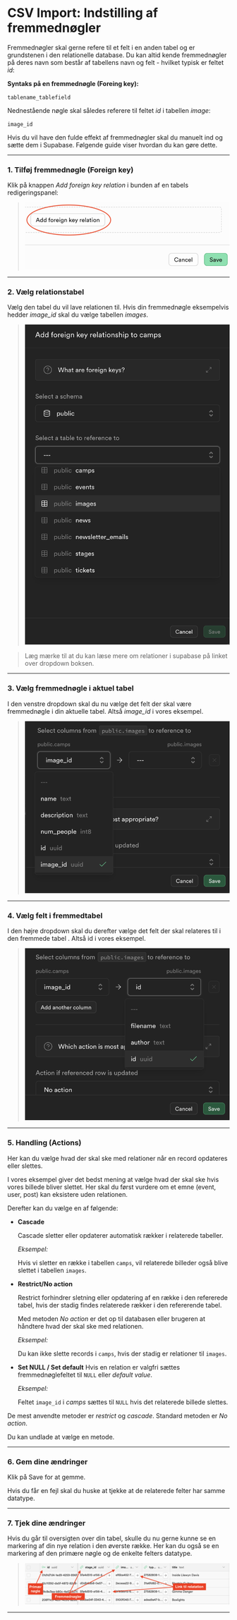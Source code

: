 # CSV Import: Indstilling af fremmednøgler
Fremmednøgler skal gerne refere til et felt i en anden tabel og er grundstenen i den relationelle database. Du kan altid kende fremmednøgler på deres navn som består af tabellens navn og felt - hvilket typisk er feltet *id*:

**Syntaks på en fremmednøgle (Foreing key):**
```
tablename_tablefield
```
Nednestående nøgle skal således referere til feltet *id* i tabellen *image*:
```
image_id
```
Hvis du vil have den fulde effekt af fremmednøgler skal du manuelt ind og sætte dem i Supabase. Følgende guide viser hvordan du kan gøre dette.
___
### 1. Tilføj fremmednøgle (Foreign key)
Klik på knappen *Add foreign key relation* i bunden af en tabels redigeringspanel:

> ![Add foreign key relation](./images/supa-add-foreing-key.png)
___
### 2. Vælg relationstabel
Vælg den tabel du vil lave relationen til. Hvis din fremmednøgle eksempelvis hedder *image_id* skal du vælge tabellen *images*.

> ![Add foreign table](./images/supa-select-foreign-table.png)

> Læg mærke til at du kan læse mere om relationer i supabase på linket over dropdown boksen.
___
### 3. Vælg fremmednøgle i aktuel tabel
I den venstre dropdown skal du nu vælge det felt der skal være fremmednøgle i din aktuelle tabel. Altså *image_id* i vores eksempel.

> ![Add key relations](./images/supa-select-foreign-key-left.png)
___
### 4. Vælg felt i fremmedtabel
I den højre dropdown skal du derefter vælge det felt der skal relateres til i den fremmede tabel . Altså id i vores eksempel.

> ![Add key relations](./images/supa-select-foreign-key-right.png)
___
### 5. Handling (Actions)
Her kan du vælge hvad der skal ske med relationer når en record opdateres eller slettes. 

I vores eksempel giver det bedst mening at vælge hvad der skal ske hvis vores billede bliver slettet. Her skal du først vurdere om et emne (event, user, post) kan eksistere uden relationen. 

Derefter kan du vælge en af følgende:

- **Cascade**
	
	Cascade sletter eller opdaterer automatisk rækker i relaterede tabeller.
	
	*Eksempel:*

	Hvis vi sletter en række i tabellen `camps`, vil relaterede billeder også blive slettet i tabellen `images`.

- **Restrict/No action**

	Restrict forhindrer sletning eller opdatering af en række i den refererede tabel, hvis der stadig findes relaterede rækker i den refererende tabel.

	Med metoden *No action* er det op til databasen eller brugeren at håndtere hvad der skal ske med relationen.

	*Eksempel:*

	Du kan ikke slette records i `camps`, hvis der stadig er relationer til `images`.

- **Set NULL / Set default**
	Hvis en relation er valgfri sættes fremmednøglefeltet til `NULL` eller *default value*.

	*Eksempel:*

	Feltet `image_id` i *camps* sættes til `NULL` hvis det relaterede billede slettes.

De mest anvendte metoder er *restrict* og *cascade*. Standard metoden er *No action*.	

Du kan undlade at vælge en metode.
___
### 6. Gem dine ændringer
Klik på Save for at gemme.

Hvis du får en fejl skal du huske at tjekke at de relaterede felter har samme datatype.
___
### 7. Tjek dine ændringer

Hvis du går til oversigten over din tabel, skulle du nu gerne kunne se en markering af din nye relation i den øverste række. Her kan du også se en markering af den primære nøgle og de enkelte felters datatype.

> ![Oversigt](./images/supa-table-keys-overview.png)
___













